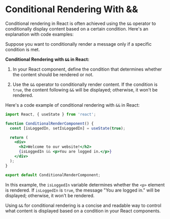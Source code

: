 # Conditional Rendering With &&

Conditional rendering in React is often achieved using the `&&` operator to conditionally display content based on a certain condition. Here's an explanation with code examples:

Suppose you want to conditionally render a message only if a specific condition is met.

**Conditional Rendering with `&&` in React:**

1. In your React component, define the condition that determines whether the content should be rendered or not.

2. Use the `&&` operator to conditionally render content. If the condition is `true`, the content following `&&` will be displayed; otherwise, it won't be rendered.

Here's a code example of conditional rendering with `&&` in React:

```jsx
import React, { useState } from 'react';

function ConditionalRenderComponent() {
  const [isLoggedIn, setIsLoggedIn] = useState(true);

  return (
    <div>
      <h2>Welcome to our website!</h2>
      {isLoggedIn && <p>You are logged in.</p>}
    </div>
  );
}

export default ConditionalRenderComponent;
```

In this example, the `isLoggedIn` variable determines whether the `<p>` element is rendered. If `isLoggedIn` is `true`, the message "You are logged in." will be displayed; otherwise, it won't be rendered.

Using `&&` for conditional rendering is a concise and readable way to control what content is displayed based on a condition in your React components.